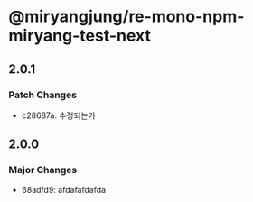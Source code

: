 # @miryangjung/re-mono-npm-miryang-test-next

## 2.0.1

### Patch Changes

- c28687a: 수정되는가

## 2.0.0

### Major Changes

- 68adfd9: afdafafdafda
